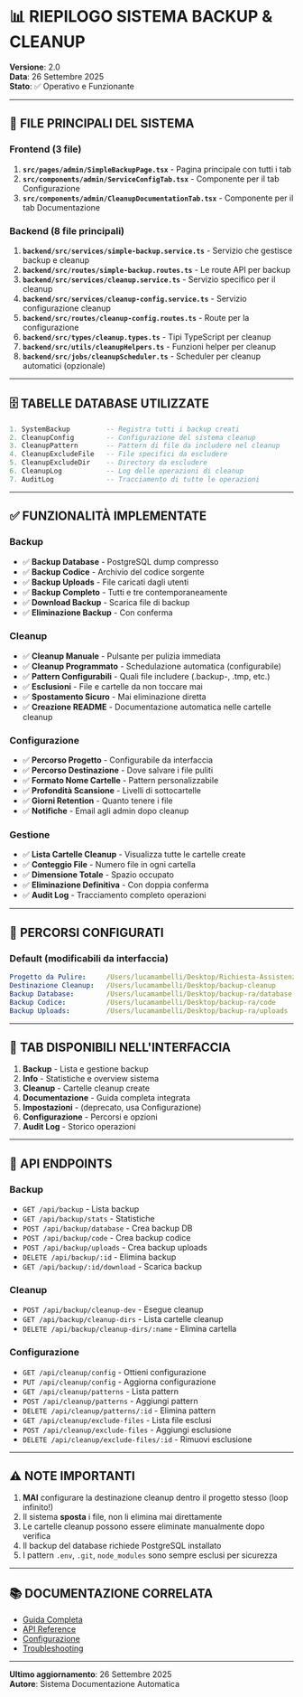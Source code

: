 # 📊 RIEPILOGO SISTEMA BACKUP & CLEANUP

**Versione**: 2.0  
**Data**: 26 Settembre 2025  
**Stato**: ✅ Operativo e Funzionante

---

## 📁 FILE PRINCIPALI DEL SISTEMA

### Frontend (3 file)
1. **`src/pages/admin/SimpleBackupPage.tsx`** - Pagina principale con tutti i tab
2. **`src/components/admin/ServiceConfigTab.tsx`** - Componente per il tab Configurazione
3. **`src/components/admin/CleanupDocumentationTab.tsx`** - Componente per il tab Documentazione

### Backend (8 file principali)
1. **`backend/src/services/simple-backup.service.ts`** - Servizio che gestisce backup e cleanup
2. **`backend/src/routes/simple-backup.routes.ts`** - Le route API per backup
3. **`backend/src/services/cleanup.service.ts`** - Servizio specifico per il cleanup
4. **`backend/src/services/cleanup-config.service.ts`** - Servizio configurazione cleanup
5. **`backend/src/routes/cleanup-config.routes.ts`** - Route per la configurazione
6. **`backend/src/types/cleanup.types.ts`** - Tipi TypeScript per cleanup
7. **`backend/src/utils/cleanupHelpers.ts`** - Funzioni helper per cleanup
8. **`backend/src/jobs/cleanupScheduler.ts`** - Scheduler per cleanup automatici (opzionale)

---

## 🗄️ TABELLE DATABASE UTILIZZATE

```sql
1. SystemBackup         -- Registra tutti i backup creati
2. CleanupConfig        -- Configurazione del sistema cleanup
3. CleanupPattern       -- Pattern di file da includere nel cleanup
4. CleanupExcludeFile   -- File specifici da escludere
5. CleanupExcludeDir    -- Directory da escludere
6. CleanupLog           -- Log delle operazioni di cleanup
7. AuditLog             -- Tracciamento di tutte le operazioni
```

---

## ✅ FUNZIONALITÀ IMPLEMENTATE

### Backup
- ✅ **Backup Database** - PostgreSQL dump compresso
- ✅ **Backup Codice** - Archivio del codice sorgente
- ✅ **Backup Uploads** - File caricati dagli utenti
- ✅ **Backup Completo** - Tutti e tre contemporaneamente
- ✅ **Download Backup** - Scarica file di backup
- ✅ **Eliminazione Backup** - Con conferma

### Cleanup
- ✅ **Cleanup Manuale** - Pulsante per pulizia immediata
- ✅ **Cleanup Programmato** - Schedulazione automatica (configurabile)
- ✅ **Pattern Configurabili** - Quali file includere (.backup-, .tmp, etc.)
- ✅ **Esclusioni** - File e cartelle da non toccare mai
- ✅ **Spostamento Sicuro** - Mai eliminazione diretta
- ✅ **Creazione README** - Documentazione automatica nelle cartelle cleanup

### Configurazione
- ✅ **Percorso Progetto** - Configurabile da interfaccia
- ✅ **Percorso Destinazione** - Dove salvare i file puliti
- ✅ **Formato Nome Cartelle** - Pattern personalizzabile
- ✅ **Profondità Scansione** - Livelli di sottocartelle
- ✅ **Giorni Retention** - Quanto tenere i file
- ✅ **Notifiche** - Email agli admin dopo cleanup

### Gestione
- ✅ **Lista Cartelle Cleanup** - Visualizza tutte le cartelle create
- ✅ **Conteggio File** - Numero file in ogni cartella
- ✅ **Dimensione Totale** - Spazio occupato
- ✅ **Eliminazione Definitiva** - Con doppia conferma
- ✅ **Audit Log** - Tracciamento completo operazioni

---

## 📂 PERCORSI CONFIGURATI

### Default (modificabili da interfaccia)
```yaml
Progetto da Pulire:     /Users/lucamambelli/Desktop/Richiesta-Assistenza
Destinazione Cleanup:   /Users/lucamambelli/Desktop/backup-cleanup
Backup Database:        /Users/lucamambelli/Desktop/backup-ra/database
Backup Codice:          /Users/lucamambelli/Desktop/backup-ra/code
Backup Uploads:         /Users/lucamambelli/Desktop/backup-ra/uploads
```

---

## 🎯 TAB DISPONIBILI NELL'INTERFACCIA

1. **Backup** - Lista e gestione backup
2. **Info** - Statistiche e overview sistema
3. **Cleanup** - Cartelle cleanup create
4. **Documentazione** - Guida completa integrata
5. **Impostazioni** - (deprecato, usa Configurazione)
6. **Configurazione** - Percorsi e opzioni
7. **Audit Log** - Storico operazioni

---

## 🔌 API ENDPOINTS

### Backup
- `GET /api/backup` - Lista backup
- `GET /api/backup/stats` - Statistiche
- `POST /api/backup/database` - Crea backup DB
- `POST /api/backup/code` - Crea backup codice
- `POST /api/backup/uploads` - Crea backup uploads
- `DELETE /api/backup/:id` - Elimina backup
- `GET /api/backup/:id/download` - Scarica backup

### Cleanup
- `POST /api/backup/cleanup-dev` - Esegue cleanup
- `GET /api/backup/cleanup-dirs` - Lista cartelle cleanup
- `DELETE /api/backup/cleanup-dirs/:name` - Elimina cartella

### Configurazione
- `GET /api/cleanup/config` - Ottieni configurazione
- `PUT /api/cleanup/config` - Aggiorna configurazione
- `GET /api/cleanup/patterns` - Lista pattern
- `POST /api/cleanup/patterns` - Aggiungi pattern
- `DELETE /api/cleanup/patterns/:id` - Elimina pattern
- `GET /api/cleanup/exclude-files` - Lista file esclusi
- `POST /api/cleanup/exclude-files` - Aggiungi esclusione
- `DELETE /api/cleanup/exclude-files/:id` - Rimuovi esclusione

---

## ⚠️ NOTE IMPORTANTI

1. **MAI** configurare la destinazione cleanup dentro il progetto stesso (loop infinito!)
2. Il sistema **sposta** i file, non li elimina mai direttamente
3. Le cartelle cleanup possono essere eliminate manualmente dopo verifica
4. Il backup del database richiede PostgreSQL installato
5. I pattern `.env`, `.git`, `node_modules` sono sempre esclusi per sicurezza

---

## 📚 DOCUMENTAZIONE CORRELATA

- [Guida Completa](./DOCUMENTAZIONE-COMPLETA.md)
- [API Reference](./API-REFERENCE.md)
- [Configurazione](./CONFIGURAZIONE.md)
- [Troubleshooting](./TROUBLESHOOTING.md)

---

**Ultimo aggiornamento**: 26 Settembre 2025  
**Autore**: Sistema Documentazione Automatica
